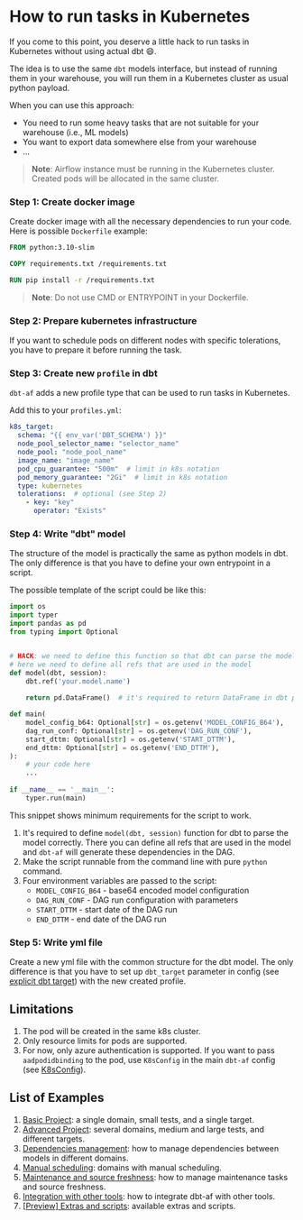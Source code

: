 # How to run tasks in Kubernetes

If you come to this point, you deserve a little hack to run tasks in Kubernetes without using actual dbt :smile:. 

The idea is to use the same `dbt` models interface, 
but instead of running them in your warehouse, you will run them in a Kubernetes cluster as usual python payload.

When you can use this approach:
- You need to run some heavy tasks that are not suitable for your warehouse (i.e., ML models)
- You want to export data somewhere else from your warehouse
- ...

> **Note**: Airflow instance must be running in the Kubernetes cluster. Created pods will be allocated in the same cluster.

### Step 1: Create docker image
Create docker image with all the necessary dependencies to run your code. Here is possible `Dockerfile` example:

```Dockerfile
FROM python:3.10-slim

COPY requirements.txt /requirements.txt

RUN pip install -r /requirements.txt
```

> **Note**: Do not use CMD or ENTRYPOINT in your Dockerfile.

### Step 2: Prepare kubernetes infrastructure
If you want to schedule pods on different nodes with specific tolerations, 
you have to prepare it before running the task.

### Step 3: Create new `profile` in dbt
`dbt-af` adds a new profile type that can be used to run tasks in Kubernetes.

Add this to your `profiles.yml`:

```yaml
k8s_target:
  schema: "{{ env_var('DBT_SCHEMA') }}"
  node_pool_selector_name: "selector_name"
  node_pool: "node_pool_name"
  image_name: "image_name"
  pod_cpu_guarantee: "500m"  # limit in k8s notation
  pod_memory_guarantee: "2Gi"  # limit in k8s notation
  type: kubernetes
  tolerations:  # optional (see Step 2)
    - key: "key"
      operator: "Exists"
```

### Step 4: Write "dbt" model
The structure of the model is practically the same as python models in dbt. 
The only difference is that you have to define your own entrypoint in a script.

The possible template of the script could be like this:

```python
import os
import typer
import pandas as pd
from typing import Optional


# HACK: we need to define this function so that dbt can parse the model correctly
# here we need to define all refs that are used in the model
def model(dbt, session):
    dbt.ref('your.model.name')
    
    return pd.DataFrame()  # it's required to return DataFrame in dbt python models

def main(
    model_config_b64: Optional[str] = os.getenv('MODEL_CONFIG_B64'),
    dag_run_conf: Optional[str] = os.getenv('DAG_RUN_CONF'),
    start_dttm: Optional[str] = os.getenv('START_DTTM'),
    end_dttm: Optional[str] = os.getenv('END_DTTM'),
):
    # your code here
    ...
    
if __name__ == '__main__':
    typer.run(main)
```

This snippet shows minimum requirements for the script to work.
1. It's required to define `model(dbt, session)` function for dbt to parse the model correctly. There you can define all refs that are used in the model and `dbt-af` will generate these dependencies in the DAG.
2. Make the script runnable from the command line with pure `python` command.
3. Four environment variables are passed to the script:
    - `MODEL_CONFIG_B64` - base64 encoded model configuration
    - `DAG_RUN_CONF` - DAG run configuration with parameters
    - `START_DTTM` - start date of the DAG run
    - `END_DTTM` - end date of the DAG run

### Step 5: Write yml file
Create a new yml file with the common structure for the dbt model. 
The only difference is that you have to set up `dbt_target` parameter in config 
(see [explicit dbt target](advanced_project.md#explicit-dbt-target)) with the new created profile.


## Limitations
1. The pod will be created in the same k8s cluster.
2. Only resource limits for pods are supported.
3. For now, only azure authentication is supported. If you want to pass `aadpodidbinding` to the pod, use `K8sConfig` in the main `dbt-af` config (see [K8sConfig](../dbt_af/conf/config.py)).


## List of Examples
1. [Basic Project](basic_project.md): a single domain, small tests, and a single target.
2. [Advanced Project](advanced_project.md): several domains, medium and large tests, and different targets.
3. [Dependencies management](dependencies_management.md): how to manage dependencies between models in different domains.
4. [Manual scheduling](manual_scheduling.md): domains with manual scheduling.
5. [Maintenance and source freshness](maintenance_and_source_freshness.md): how to manage maintenance tasks and source freshness.
7. [Integration with other tools](integration_with_other_tools.md): how to integrate dbt-af with other tools.
8. [\[Preview\] Extras and scripts](extras_and_scripts.md): available extras and scripts.